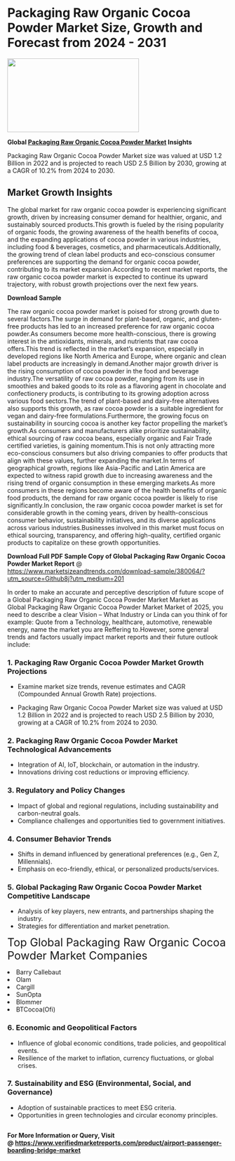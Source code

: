 <H1>Packaging Raw Organic Cocoa Powder Market Size, Growth and Forecast from 2024 - 2031</H1><img class="aligncenter size-medium wp-image-584254" src="https://thirdeyenews.in/wp-content/uploads/2024/09/Global-Market-Research-300x168.jpeg" alt="" width="300" height="168" /><p><strong>Global&nbsp;<a href="https://www.marketsizeandtrends.com/download-sample/380064/?utm_source=Github8j?utm_medium=201">Packaging Raw Organic Cocoa Powder Market</a> Insights</strong></p><p>Packaging Raw Organic Cocoa Powder Market size was valued at USD 1.2 Billion in 2022 and is projected to reach USD 2.5 Billion by 2030, growing at a CAGR of 10.2% from 2024 to 2030.</p><p><h2>Market Growth Insights</h2> <p>The global market for raw organic cocoa powder is experiencing significant growth, driven by increasing consumer demand for healthier, organic, and sustainably sourced products.This growth is fueled by the rising popularity of organic foods, the growing awareness of the health benefits of cocoa, and the expanding applications of cocoa powder in various industries, including food & beverages, cosmetics, and pharmaceuticals.Additionally, the growing trend of clean label products and eco-conscious consumer preferences are supporting the demand for organic cocoa powder, contributing to its market expansion.According to recent market reports, the raw organic cocoa powder market is expected to continue its upward trajectory, with robust growth projections over the next few years.</p> <p><strong>Download Sample</strong></p> <p>The raw organic cocoa powder market is poised for strong growth due to several factors.The surge in demand for plant-based, organic, and gluten-free products has led to an increased preference for raw organic cocoa powder.As consumers become more health-conscious, there is growing interest in the antioxidants, minerals, and nutrients that raw cocoa offers.This trend is reflected in the market’s expansion, especially in developed regions like North America and Europe, where organic and clean label products are increasingly in demand.Another major growth driver is the rising consumption of cocoa powder in the food and beverage industry.The versatility of raw cocoa powder, ranging from its use in smoothies and baked goods to its role as a flavoring agent in chocolate and confectionery products, is contributing to its growing adoption across various food sectors.The trend of plant-based and dairy-free alternatives also supports this growth, as raw cocoa powder is a suitable ingredient for vegan and dairy-free formulations.Furthermore, the growing focus on sustainability in sourcing cocoa is another key factor propelling the market’s growth.As consumers and manufacturers alike prioritize sustainability, ethical sourcing of raw cocoa beans, especially organic and Fair Trade certified varieties, is gaining momentum.This is not only attracting more eco-conscious consumers but also driving companies to offer products that align with these values, further expanding the market.In terms of geographical growth, regions like Asia-Pacific and Latin America are expected to witness rapid growth due to increasing awareness and the rising trend of organic consumption in these emerging markets.As more consumers in these regions become aware of the health benefits of organic food products, the demand for raw organic cocoa powder is likely to rise significantly.In conclusion, the raw organic cocoa powder market is set for considerable growth in the coming years, driven by health-conscious consumer behavior, sustainability initiatives, and its diverse applications across various industries.Businesses involved in this market must focus on ethical sourcing, transparency, and offering high-quality, certified organic products to capitalize on these growth opportunities.</p> <p><span class=""><strong>Download Full PDF Sample Copy of Global Packaging Raw Organic Cocoa Powder Market Report</strong> @ <a href="https://www.marketsizeandtrends.com/download-sample/380064/?utm_source=Github8j?utm_medium=201" target="_blank">https://www.marketsizeandtrends.com/download-sample/380064/?utm_source=Github8j?utm_medium=201</a></span></p><p>In order to make an accurate and perceptive description of future scope of a Global&nbsp;Packaging Raw Organic Cocoa Powder Market Market as Global&nbsp;Packaging Raw Organic Cocoa Powder Market Market of 2025, you need to describe a clear Vision &ndash; What Industry or Linda can you think of for example: Quote from a Technology, healthcare, automotive, renewable energy, name the market you are Reffering to.However, some general trends and factors usually impact market reports and their future outlook include:</p><h3>1.&nbsp;<strong>Packaging Raw Organic Cocoa Powder Market Growth Projections</strong></h3><ul><li>Examine market size trends, revenue estimates and CAGR (Compounded Annual Growth Rate) projections.</li><li><p>Packaging Raw Organic Cocoa Powder Market size was valued at USD 1.2 Billion in 2022 and is projected to reach USD 2.5 Billion by 2030, growing at a CAGR of 10.2% from 2024 to 2030.</p></li></ul><h3>2.&nbsp;<strong>Packaging Raw Organic Cocoa Powder Market Technological Advancements</strong></h3><ul><li>Integration of AI, IoT, blockchain, or automation in the industry.</li><li>Innovations driving cost reductions or improving efficiency.</li></ul><h3>3.&nbsp;<strong>Regulatory and Policy Changes</strong></h3><ul><li>Impact of global and regional regulations, including sustainability and carbon-neutral goals.</li><li>Compliance challenges and opportunities tied to government initiatives.</li></ul><h3>4.&nbsp;<strong>Consumer Behavior Trends</strong></h3><ul><li>Shifts in demand influenced by generational preferences (e.g., Gen Z, Millennials).</li><li>Emphasis on eco-friendly, ethical, or personalized products/services.</li></ul><h3>5.&nbsp;<strong>Global Packaging Raw Organic Cocoa Powder Market Competitive Landscape</strong></h3><ul><li>Analysis of key players, new entrants, and partnerships shaping the industry.</li><li>Strategies for differentiation and market penetration.</li></ul><p data-pm-slice="1 1 []"><span style="color: inherit; font-family: inherit; font-size: 25px;">Top Global Packaging Raw Organic Cocoa Powder Market Companies</span></p><div class="" data-test-id=""><p><li>Barry Callebaut</li><li> Olam</li><li> Cargill</li><li> SunOpta</li><li> Blommer</li><li> BTCocoa(Ofi)</li></p></div><h3>6.&nbsp;<strong>Economic and Geopolitical Factors</strong></h3><ul><li>Influence of global economic conditions, trade policies, and geopolitical events.</li><li>Resilience of the market to inflation, currency fluctuations, or global crises.</li></ul><h3>7.&nbsp;<strong>Sustainability and ESG (Environmental, Social, and Governance)</strong></h3><ul><li>Adoption of sustainable practices to meet ESG criteria.</li><li>Opportunities in green technologies and circular economy principles.</li></ul><h2><strong style="font-size: 14px;">For More Information or Query, Visit @&nbsp;</strong><a style="background-color: #ffffff; font-size: 14px;" href="https://www.marketsizeandtrends.com/report/packaging-raw-organic-cocoa-powder-market/" target="_blank">https://www.verifiedmarketreports.com/product/airport-passenger-boarding-bridge-market</a></h2>